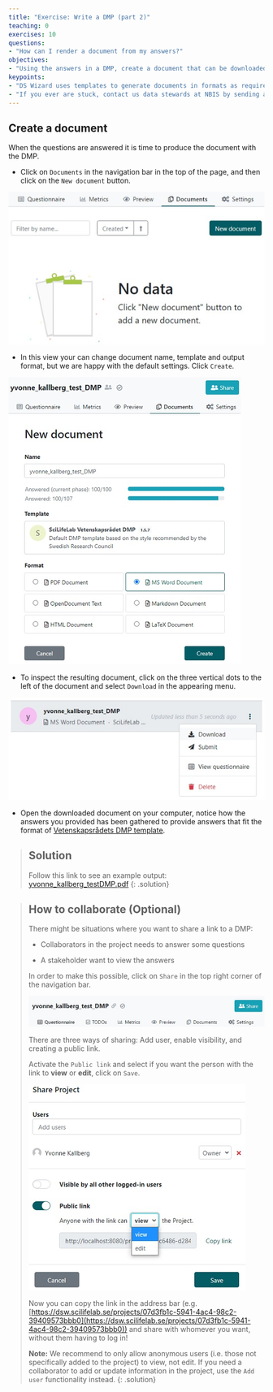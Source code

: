 ```yaml
---
title: "Exercise: Write a DMP (part 2)"
teaching: 0
exercises: 10
questions:
- "How can I render a document from my answers?"
objectives:
- "Using the answers in a DMP, create a document that can be downloaded and shared."
keypoints:
- "DS Wizard uses templates to generate documents in formats as required by e.g. funders"
- "If you ever are stuck, contact us data stewards at NBIS by sending an email to **[data-management@scilifelab.se](mailto:data-management@scilifelab.se)** or ask for a consultation via **[our homepage](https://nbis.se/support/supportform/index.php?form=consultation)**."
---
```

## Create a document
When the questions are answered it is time to produce the document with the DMP.

* Click on `Documents` in the navigation bar in the top of the page, and then click on the `New document` button.

![document_create](../fig/document_create.jpg)


* In this view your can change document name, template and output format, but we are happy with the default settings. Click `Create`. 

![document_settings](../fig/document_settings.jpg)


* To inspect the resulting document, click on the three vertical dots to the left of the document and select `Download` in the appearing menu.

![document_download](../fig/document_download.jpg)

* Open the downloaded document on your computer, notice how the answers you provided has been gathered to provide answers that fit the format of [Vetenskapsrådets DMP template](https://www.vr.se/english/applying-for-funding/requirements-terms-and-conditions/producing-a-data-management-plan/data-management-plan-template.html).

> ## Solution
> Follow this link to see an example output: [yvonne_kallberg_testDMP.pdf](../files/yvonne_kallberg_test_DMP.pdf)
{: .solution}

> ## How to collaborate (Optional)
> There might be situations where you want to share a link to a DMP:
>
> * Collaborators in the project needs to answer some questions
> 
> * A stakeholder want to view the answers
> 
> In order to make this possible, click on `Share` in the top right corner of the navigation bar.
>
> ![share](../fig/share.jpg)
>
> There are three ways of sharing: Add user, enable visibility, and creating a public link.
>
> Activate the `Public link` and select if you want the person with the link to **view** or **edit**, click on `Save`. 
>
> ![share_public_link](../fig/share_public_link.jpg)
>
> Now you can copy the link in the address bar (e.g. [https://dsw.scilifelab.se/projects/07d3fb1c-5941-4ac4-98c2-39409573bbb0](https://dsw.scilifelab.se/projects/07d3fb1c-5941-4ac4-98c2-39409573bbb0)) and share with whomever you want, without them having to log in!
>
> **Note:** We recommend to only allow anonymous users (i.e. those not specifically added to the project) to view, not edit. If you need a collaborator to add or update information in the project, use the `Add user` functionality instead.
{: .solution}
